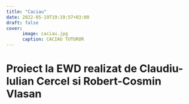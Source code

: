 ```yaml
---
title: "Caciau"
date: 2022-05-19T19:19:57+03:00
draft: false
cover:
      image: caciau.jpg
      caption: CACIAU TUTUROR
---
```

# Proiect la EWD realizat de Claudiu-Iulian Cercel si Robert-Cosmin Vlasan
